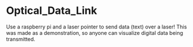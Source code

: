 # Optical_Data_Link
Use a raspberry pi and a laser pointer to send data (text) over a laser! This was made as a demonstration, so anyone can visualize digital data being transmitted.
